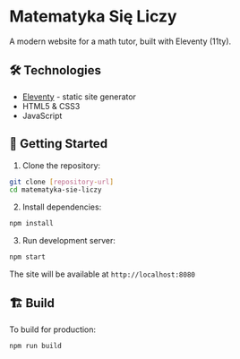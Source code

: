 # Matematyka Się Liczy

A modern website for a math tutor, built with Eleventy (11ty).

## 🛠️ Technologies

- [Eleventy](https://www.11ty.dev/) - static site generator
- HTML5 & CSS3
- JavaScript

## 🚦 Getting Started

1. Clone the repository:
```bash
git clone [repository-url]
cd matematyka-sie-liczy
```

2. Install dependencies:
```bash
npm install
```

3. Run development server:
```bash
npm start
```

The site will be available at `http://localhost:8080`

## 🏗️ Build

To build for production:
```bash
npm run build
```